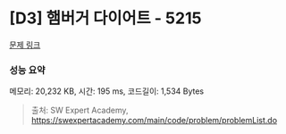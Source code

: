 # [D3] 햄버거 다이어트 - 5215 

[문제 링크](https://swexpertacademy.com/main/code/problem/problemDetail.do?contestProbId=AWT-lPB6dHUDFAVT) 

### 성능 요약

메모리: 20,232 KB, 시간: 195 ms, 코드길이: 1,534 Bytes



> 출처: SW Expert Academy, https://swexpertacademy.com/main/code/problem/problemList.do